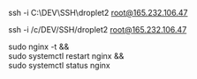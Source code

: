 <!-- /home/mwangi/django_cloud/frontend -->

ssh -i C:\DEV\SSH\droplet2 root@165.232.106.47

ssh -i /c/DEV/SSH/droplet2 root@165.232.106.47


sudo nginx -t && \
sudo systemctl restart nginx && \
 sudo systemctl status nginx 
